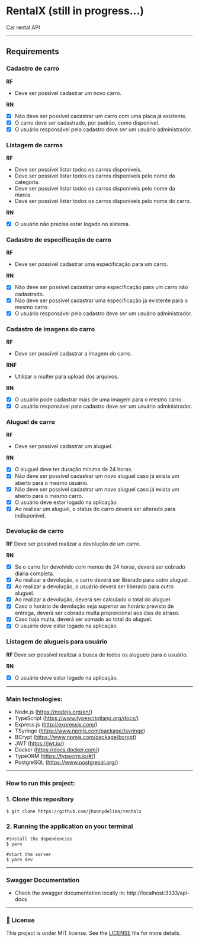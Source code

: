 # RentalX  (still in progress...)

Car rental API

---
## Requirements

### Cadastro de carro
**RF**
- Deve ser possível cadastrar um novo carro.

**RN**
- [x] Não deve ser possível cadastrar um carro com uma placa já existente.
- [x] O carro deve ser cadastrado, por padrão, como disponível.
- [x] O usuário responsável pelo cadastro deve ser um usuário administrador.

### Listagem de carros
**RF**
- Deve ser possível listar todos os carros disponíveis.
- Deve ser possível listar todos os carros disponíveis pelo nome da categoria.
- Deve ser possível listar todos os carros disponíveis pelo nome da marca.
- Deve ser possível listar todos os carros disponíveis pelo nome do carro.

**RN**
- [x] O usuário não precisa estar logado no sistema.

### Cadastro de especificação de carro
**RF**
- Deve ser possível cadastrar uma especificação para um carro.

**RN**
- [x] Não deve ser possível cadastrar uma especificação para um carro não cadastrado.
- [x] Não deve ser possível cadastrar uma especificação já existente para o mesmo carro.
- [x] O usuário responsável pelo cadastro deve ser um usuário administrador.

### Cadastro de imagens do carro
**RF**
- Deve ser possível cadastrar a imagem do carro.

**RNF**
- Utilizar o multer para upload dos arquivos.

**RN**
- [x] O usuário pode cadastrar mais de uma imagem para o mesmo carro.
- [x] O usuário responsável pelo cadastro deve ser um usuário administrador.

### Aluguel de carro
**RF**
- Deve ser possível cadastrar um aluguel.

**RN**
- [x] O aluguel deve ter duração mínima de 24 horas.
- [x] Não deve ser possível cadastrar um novo aluguel caso já exista um aberto para o mesmo usuário.
- [x] Não deve ser possível cadastrar um novo aluguel caso já exista um aberto para o mesmo carro.
- [x] O usuário deve estar logado na aplicação.
- [x] Ao realizar um aluguel, o status do carro deverá ser alterado para indisponível.

### Devolução de carro

**RF**
Deve ser possível realizar a devolução de um carro.

**RN**
- [x] Se o carro for devolvido com menos de 24 horas, deverá ser cobrado diária completa.
- [x] Ao realizar a devolução, o carro deverá ser liberado para outro aluguel.
- [x] Ao realizar a devolução, o usuário deverá ser liberado para outro aluguel.
- [x] Ao realizar a devolução, deverá ser calculado o total do aluguel.
- [x] Caso o horário de devolução seja superior ao horário previsto de entrega, deverá ser cobrado multa proporcional aos dias de atraso.
- [x] Caso haja multa, deverá ser somado ao total do aluguel.
- [x] O usuário deve estar logado na aplicação.

### Listagem de alugueis para usuário

**RF**
Deve ser possível realizar a busca de todos os alugueis para o usuário.

**RN**
- [x] O usuário deve estar logado na aplicação.

---
### Main technologies:
- Node.js (https://nodejs.org/en/)
- TypeScript (https://www.typescriptlang.org/docs/)
- Express.js (http://expressjs.com/)
- TSyringe (https://www.npmjs.com/package/tsyringe)
- BCrypt (https://www.npmjs.com/package/bcrypt)
- JWT (https://jwt.io/)
- Docker (https://docs.docker.com/)
- TypeORM (https://typeorm.io/#/)
- PostgreSQL (https://www.postgresql.org/)

---
### How to run this project:

### 1. Clone this repository
```
$ git clone https://github.com/jhonnydelima/rentalx
```

### 2. Running the application on your terminal
```
#install the dependencies
$ yarn

#start the server
$ yarn dev
```

---
### Swagger Documentation

- Check the swagger documentation locally in: http://localhost:3333/api-docs

---
### 📄 License
This project is under MIT license. See the [LICENSE](https://github.com/jhonnydelima/rentalx/blob/main/LICENSE) file for more details.